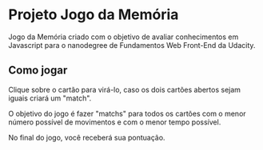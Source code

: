 # Projeto Jogo da Memória

Jogo da Memória criado com o objetivo de avaliar conhecimentos em Javascript para o nanodegree de Fundamentos Web Front-End da Udacity.

## Como jogar

Clique sobre o cartão para virá-lo, caso os dois cartões abertos sejam iguais criará um "match".

O objetivo do jogo é fazer "matchs" para todos os cartões com o menor número possível de movimentos e com o menor tempo possível.

No final do jogo, você receberá sua pontuação.